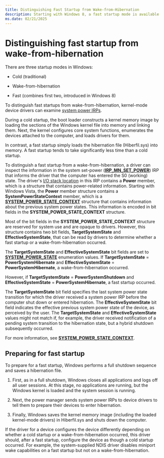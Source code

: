 ```yaml
---
title: Distinguishing Fast Startup from Wake-from-Hibernation
description: Starting with Windows 8, a fast startup mode is available to start a computer in less time than is typically required for a traditional, cold startup.
ms.date: 02/21/2025
---
```


# Distinguishing fast startup from wake-from-hibernation

There are three startup modes in Windows:

- Cold (traditional)

- Wake-from-hibernation

- Fast (combines first two, introduced in Windows 8)

To distinguish fast startups from wake-from-hibernation, kernel-mode device drivers can examine [system power IRPs](power-irps-for-the-system.md).

During a cold startup, the boot loader constructs a kernel memory image by loading the sections of the Windows kernel file into memory and linking them. Next, the kernel configures core system functions, enumerates the devices attached to the computer, and loads drivers for them.

In contrast, a fast startup simply loads the hibernation file (Hiberfil.sys) into memory. A fast startup tends to take significantly less time than a cold startup.

To distinguish a fast startup from a wake-from-hibernation, a driver can inspect the information in the system set-power ([**IRP_MN_SET_POWER**](./irp-mn-set-power.md)) IRP that informs the driver that the computer has entered the S0 (working) state. The driver's [I/O stack location](/windows-hardware/drivers/ddi/wdm/ns-wdm-_io_stack_location) in this IRP contains a **Power** member, which is a structure that contains power-related information. Starting with Windows Vista, the **Power** member structure contains a **SystemPowerStateContext** member, which is a [**SYSTEM_POWER_STATE_CONTEXT**](/windows-hardware/drivers/ddi/wdm/ns-wdm-_system_power_state_context) structure that contains information about the previous system power states. This information is encoded in bit fields in the **SYSTEM_POWER_STATE_CONTEXT** structure.

Most of the bit fields in the **SYSTEM_POWER_STATE_CONTEXT** structure are reserved for system use and are opaque to drivers. However, this structure contains two bit fields, **TargetSystemState** and **EffectiveSystemState**, that can be read by drivers to determine whether a fast startup or a wake-from-hibernation occurred.

The **TargetSystemState** and **EffectiveSystemState** bit fields are set to [**SYSTEM_POWER_STATE**](/windows-hardware/drivers/ddi/wdm/ne-wdm-_system_power_state) enumeration values. If **TargetSystemState** = **PowerSystemHibernate** and **EffectiveSystemState** = **PowerSystemHibernate**, a wake-from-hibernation occurred.

However, if **TargetSystemState** = **PowerSystemShutdown** and **EffectiveSystemState** = **PowerSystemHibernate**, a fast startup occurred.

The **TargetSystemState** bit field specifies the last system power state transition for which the driver received a system power IRP before the computer shut down or entered hibernation. The **EffectiveSystemState** bit field indicates the effective previous system power state of the device, as perceived by the user. The **TargetSystemState** and **EffectiveSystemState** values might not match if, for example, the driver received notification of a pending system transition to the hibernation state, but a hybrid shutdown subsequently occurred.

For more information, see [**SYSTEM_POWER_STATE_CONTEXT**](/windows-hardware/drivers/ddi/wdm/ns-wdm-_system_power_state_context).

## Preparing for fast startup

To prepare for a fast startup, Windows performs a full shutdown sequence and saves a hibernation file.

1. First, as in a full shutdown, Windows closes all applications and logs off all user sessions. At this stage, no applications are running, but the Windows kernel is loaded and the system session is running.

1. Next, the power manager sends system power IRPs to device drivers to tell them to prepare their devices to enter hibernation.

1. Finally, Windows saves the kernel memory image (including the loaded kernel-mode drivers) in Hiberfil.sys and shuts down the computer.

If the driver for a device configures the device differently depending on whether a cold startup or a wake-from-hibernation occurred, this driver should, after a fast startup, configure the device as though a cold startup occurred. For example, the system-supplied NDIS driver disables miniport wake capabilities on a fast startup but not on a wake-from-hibernation.
